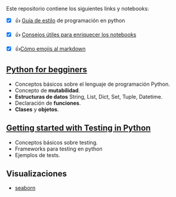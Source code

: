 
Este repositorio contiene los siguientes links y notebooks:
- [x] 👍 [Guía de estilo](https://peps.python.org/pep-0008/) de programación en python  
- [x] 👍 [Consejos útiles para enriquecer los notebooks](https://towardsdatascience.com/enrich-your-jupyter-notebook-with-these-tips-55c8ead25255)
- [X] 👍[Cómo emojis al markdown](https://tutorialmarkdown.com/emojis) 



## [ Python for begginers](https://github.com/pilarcode/notebooks/blob/dev/intro_python.ipynb)
-  Conceptos básicos sobre el lenguaje de programación Python.
- Concepto de **mutabilidad**.  
- **Estructuras de datos** String, List, Dict, Set, Tuple, Datetime.
- Declaración de **funciones**.
- **Clases** y **objetos**.

## [Getting started with Testing in Python](https://github.com/pilarcode/notebooks/blob/dev/testing_python.ipynb)
- Conceptos básicos sobre testing.
- Frameworks para testing en python
- Ejemplos de tests. 

## Visualizaciones
  - [seaborn](https://github.com/pilarcode/notebooks/blob/dev/intro_seaborn.ipynb)

  
